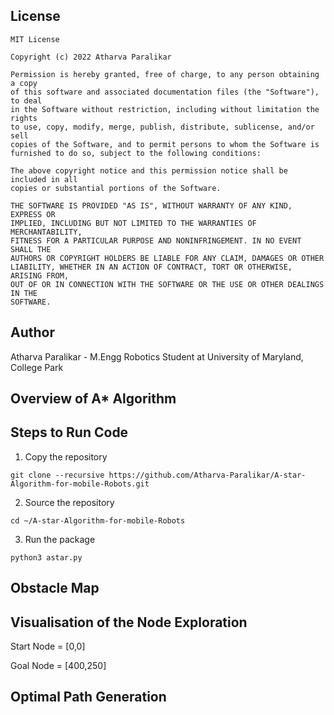 ## License
```
MIT License

Copyright (c) 2022 Atharva Paralikar

Permission is hereby granted, free of charge, to any person obtaining a copy
of this software and associated documentation files (the "Software"), to deal
in the Software without restriction, including without limitation the rights
to use, copy, modify, merge, publish, distribute, sublicense, and/or sell
copies of the Software, and to permit persons to whom the Software is
furnished to do so, subject to the following conditions:

The above copyright notice and this permission notice shall be included in all
copies or substantial portions of the Software.

THE SOFTWARE IS PROVIDED "AS IS", WITHOUT WARRANTY OF ANY KIND, EXPRESS OR
IMPLIED, INCLUDING BUT NOT LIMITED TO THE WARRANTIES OF MERCHANTABILITY,
FITNESS FOR A PARTICULAR PURPOSE AND NONINFRINGEMENT. IN NO EVENT SHALL THE
AUTHORS OR COPYRIGHT HOLDERS BE LIABLE FOR ANY CLAIM, DAMAGES OR OTHER
LIABILITY, WHETHER IN AN ACTION OF CONTRACT, TORT OR OTHERWISE, ARISING FROM,
OUT OF OR IN CONNECTION WITH THE SOFTWARE OR THE USE OR OTHER DEALINGS IN THE
SOFTWARE.
```
## Author
Atharva Paralikar - M.Engg Robotics Student at University of Maryland, College Park

## Overview of A* Algorithm


## Steps to Run Code

1. Copy the repository
```
git clone --recursive https://github.com/Atharva-Paralikar/A-star-Algorithm-for-mobile-Robots.git
```
2. Source the repository 
```
cd ~/A-star-Algorithm-for-mobile-Robots
```
3. Run the package 
```
python3 astar.py
```
## Obstacle Map


## Visualisation of the Node Exploration

Start Node = [0,0]

Goal Node = [400,250]

## Optimal Path Generation


